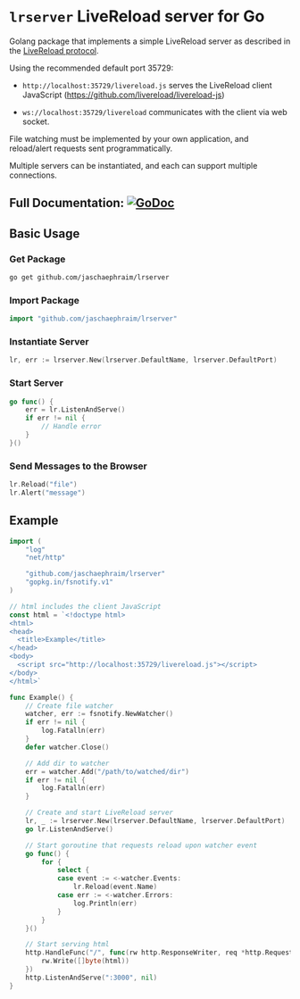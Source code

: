# `lrserver` LiveReload server for Go #

Golang package that implements a simple LiveReload server as described in the [LiveReload protocol](http://feedback.livereload.com/knowledgebase/articles/86174-livereload-protocol).

Using the recommended default port 35729:

- `http://localhost:35729/livereload.js` serves the LiveReload client JavaScript (https://github.com/livereload/livereload-js)

- `ws://localhost:35729/livereload` communicates with the client via web socket.

File watching must be implemented by your own application, and reload/alert
requests sent programmatically.

Multiple servers can be instantiated, and each can support multiple connections.

## Full Documentation: [![GoDoc](https://godoc.org/github.com/jaschaephraim/lrserver?status.svg)](http://godoc.org/github.com/jaschaephraim/lrserver) ##

## Basic Usage ##

### Get Package ###

```bash
go get github.com/jaschaephraim/lrserver
```

### Import Package ###

```go
import "github.com/jaschaephraim/lrserver"
```

### Instantiate Server ###

```go
lr, err := lrserver.New(lrserver.DefaultName, lrserver.DefaultPort)
```

### Start Server ###

```go
go func() {
    err = lr.ListenAndServe()
    if err != nil {
        // Handle error
    }
}()
```

### Send Messages to the Browser ###

```go
lr.Reload("file")
lr.Alert("message")
```

## Example ##

```go
import (
    "log"
    "net/http"

    "github.com/jaschaephraim/lrserver"
    "gopkg.in/fsnotify.v1"
)

// html includes the client JavaScript
const html = `<!doctype html>
<html>
<head>
  <title>Example</title>
</head>
<body>
  <script src="http://localhost:35729/livereload.js"></script>
</body>
</html>`

func Example() {
    // Create file watcher
    watcher, err := fsnotify.NewWatcher()
    if err != nil {
        log.Fatalln(err)
    }
    defer watcher.Close()

    // Add dir to watcher
    err = watcher.Add("/path/to/watched/dir")
    if err != nil {
        log.Fatalln(err)
    }

    // Create and start LiveReload server
    lr, _ := lrserver.New(lrserver.DefaultName, lrserver.DefaultPort)
    go lr.ListenAndServe()

    // Start goroutine that requests reload upon watcher event
    go func() {
        for {
            select {
            case event := <-watcher.Events:
                lr.Reload(event.Name)
            case err := <-watcher.Errors:
                log.Println(err)
            }
        }
    }()

    // Start serving html
    http.HandleFunc("/", func(rw http.ResponseWriter, req *http.Request) {
        rw.Write([]byte(html))
    })
    http.ListenAndServe(":3000", nil)
}
```
